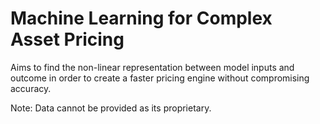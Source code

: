 # Machine Learning for Complex Asset Pricing
Aims to find the non-linear representation between model inputs and outcome in order to create a faster pricing engine without compromising accuracy.

Note: Data cannot be provided as its proprietary.
